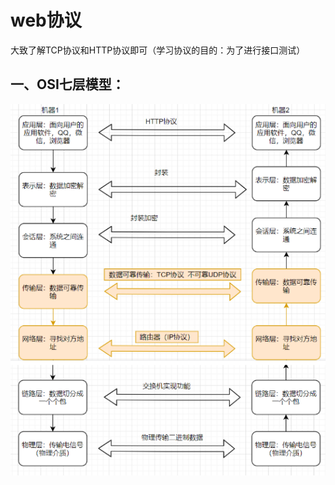 # web协议

大致了解TCP协议和HTTP协议即可（学习协议的目的：为了进行接口测试）

## 一、OSI七层模型：

![1740123688569](image/web/1740123688569.png)
